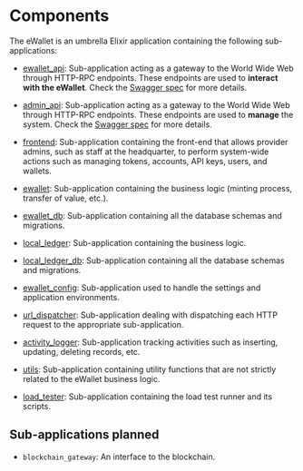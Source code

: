# Components

The eWallet is an umbrella Elixir application containing the following sub-applications:

  - [ewallet_api](/apps/ewallet_api): Sub-application acting as a gateway to the World Wide Web through HTTP-RPC endpoints. These endpoints are used to __interact with the eWallet__. Check the [Swagger spec](/apps/ewallet_api/priv/spec.yaml) for more details.

  - [admin_api](/apps/admin_api): Sub-application acting as a gateway to the World Wide Web through HTTP-RPC endpoints. These endpoints are used to __manage__ the system. Check the [Swagger spec](/apps/admin_api/priv/spec.yaml) for more details.

  - [frontend](/apps/frontend): Sub-application containing the front-end that allows provider admins, such as staff at the headquarter, to perform system-wide actions such as managing tokens, accounts, API keys, users, and wallets.

  - [ewallet](/apps/ewallet): Sub-application containing the business logic (minting process, transfer of value, etc.).

  - [ewallet_db](/apps/ewallet_db): Sub-application containing all the database schemas and migrations.

  - [local_ledger](/apps/local_ledger): Sub-application containing the business logic.

  - [local_ledger_db](/apps/local_ledger_db): Sub-application containing all the database schemas and migrations.

  - [ewallet_config](/apps/ewallet_config): Sub-application used to handle the settings and application environments.

  - [url_dispatcher](/apps/url_dispatcher): Sub-application dealing with dispatching each HTTP request to the appropriate sub-application.

  - [activity_logger](/apps/activity_logger): Sub-application tracking activities such as inserting, updating, deleting records, etc.

  - [utils](/apps/utils): Sub-application containing utility functions that are not strictly related to the eWallet business logic.

  - [load_tester](/apps/load_tester): Sub-application containing the load test runner and its scripts.

## Sub-applications planned

- `blockchain_gateway`: An interface to the blockchain.

